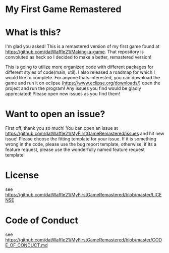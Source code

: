 # My First Game Remastered

# What is this?
I'm glad you asked! This is a remastered version of my first game found at https://github.com/datWaffle21/Making-a-game. That repository is convoluted as heck so I decided to make a better, remastered version!

This is going to utilize more organized code with different packages for different styles of code(main, util). I also released a roadmap for which I would like to complete. For anyone thats interested, you can download the game and run it on eclipse (https://www.eclipse.org/downloads/) open the project and run the program! Any issues you find would be gladly appreciated! Please open new issues as you find them!

# Want to open an issue?
First  off, thank you so much! You can open an issue at https://github.com/datWaffle21/MyFirstGameRemastered/issues and hit new issue! Please choose the fitting template for your issue. If it is something wrong in the code, please use the bug report template, otherwise, if its a feature request, please use the wonderfully named feature request template!


# License
see https://github.com/datWaffle21/MyFirstGameRemastered/blob/master/LICENSE

# Code of Conduct
see https://github.com/datWaffle21/MyFirstGameRemastered/blob/master/CODE_OF_CONDUCT.md
